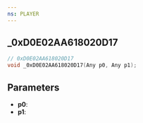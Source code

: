 ```yaml
---
ns: PLAYER
---
```

## _0xD0E02AA618020D17

```c
// 0xD0E02AA618020D17
void _0xD0E02AA618020D17(Any p0, Any p1);
```

## Parameters
* **p0**:
* **p1**:

